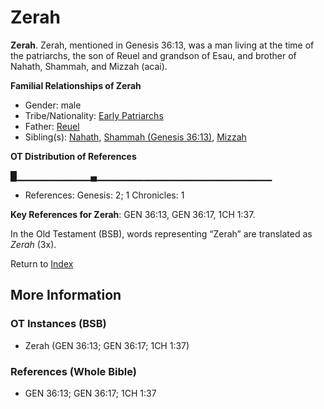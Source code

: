 # Zerah
**Zerah**. 
Zerah, mentioned in Genesis 36:13, was a man living at the time of the patriarchs, the son of Reuel and grandson of Esau, and brother of Nahath, Shammah, and Mizzah (acai). 




**Familial Relationships of Zerah**


* Gender: male
* Tribe/Nationality: [Early Patriarchs](../../../groups/md/acai/Earlypatriarchs.md)
* Father: [Reuel](Reuel.3.md)
* Sibling(s): [Nahath](Nahath.md), [Shammah (Genesis 36:13)](Shammah.2.md), [Mizzah](Mizzah.md)


**OT Distribution of References**

█▁▁▁▁▁▁▁▁▁▁▁▄▁▁▁▁▁▁▁▁▁▁▁▁▁▁▁▁▁▁▁▁▁▁▁▁▁▁
* References: Genesis: 2; 1 Chronicles: 1



**Key References for Zerah**: 
GEN 36:13, GEN 36:17, 1CH 1:37. 


In the Old Testament (BSB), words representing “Zerah” are translated as 
*Zerah* (3x). 




Return to [Index](00-Index.md)

## More Information

### OT Instances (BSB)

* Zerah (GEN 36:13; GEN 36:17; 1CH 1:37)



### References (Whole Bible)

* GEN 36:13; GEN 36:17; 1CH 1:37



